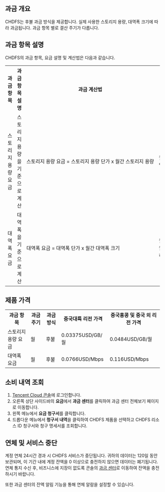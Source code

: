 
## 과금 개요


CHDFS는 후불 과금 방식을 제공합니다. 실제 사용한 스토리지 용량, 대역폭 크기에 따라 과금됩니다. 과금 항목 별로 결산 주기가 다릅니다.

## 과금 항목 설명

CHDFS의 과금 항목, 요금 설명 및 계산법은 다음과 같습니다.

<table>
   <tr>
      <th>과금 항목</th>
      <th>과금 항목 설명</th>
      <th>과금 계산법</th>
      <th>과금 관련 설명</th>
   </tr>
   <tr>
      <td>스토리지 용량 요금</td>
      <td>스토리지 용량을 기준으로 계산</td>
      <td nowrap>스토리지 용량 요금 = 스토리지 용량 단가 x 월간 스토리지 용량</td>
      <td nowrap>월간 스토리지 용량 = 당월 ‘일별 스토리지 용량’ 합계 / 당월 일수<br>일별 스토리지 용량 = 당일 ‘매 5분당 스토리지 용량’ 합계 / 288(샘플 카운팅)
			</td>
   </tr>
   <tr>
      <td>대역폭 요금</td>
      <td>대역폭을 기준으로 계산</td>
      <td nowrap>대역폭 요금 = 대역폭 단가 x 월간 대역폭 크기</td>
      <td >월간 대역폭 크기 = 월간 대역폭 피크 × 유효 일수 / 당월 일수<br>월간 대역폭 피크: 월 결산 시 5분마다 획득한 대역폭 피크를 높은 순으로 배열하고, 상위 5%를 제거한 대역폭 값이 월간 대역폭 피크입니다.</td>
   </tr>
</table>



## 제품 가격


<table>
   <tr>
      <th>과금 항목</th>
      <th>과금 주기</th>
      <th>과금 방식</th>
      <th>중국대륙 리전 가격</th>
      <th>중국홍콩 및 중국 외 리전 가격</th>
   </tr>
   <tr>
      <td>스토리지 용량 요금</td>
      <td>월</td>
      <td>후불</td>
      <td>0.03375USD/GB/월</td>
      <td>0.0484USD/GB/월</td>
   </tr>
   <tr>
      <td>대역폭 요금</td>
      <td>월</td>
      <td>후불</td>
      <td>0.0766USD/Mbps</td>
      <td>0.116USD/Mbps</td>
   </tr>
</table>


## 소비 내역 조회

1. [Tencent Cloud 콘솔](https://console.cloud.tencent.com)에 로그인합니다.
2. 오른쪽 상단 사이드바의 **요금**에서 **과금 센터**를 클릭하여 과금 센터 전체보기 페이지로 이동합니다.
3. 왼쪽 메뉴에서 **요금 청구서**를 클릭합니다.
3. 드롭다운 메뉴에서 **청구서 내역**을 클릭하여 CHDFS 제품을 선택하고 CHDFS 리소스 ID 청구서와 청구 명세서를 조회합니다.


## 연체 및 서비스 중단


계정 연체 24시간 경과 시 CHDFS 서비스가 중단됩니다. 귀하의 데이터는 120일 동안 보관되며, 이 기간 내에 계정 잔액을 0 이상으로 충전하지 않으면 데이터는 폐기됩니다. 연체 통지 수신 후, 비즈니스에 지장이 없도록 콘솔의 [과금 센터](https://console.cloud.tencent.com/expense/recharge)로 이동하여 잔액을 충전하시기 바랍니다.

또한 과금 센터의 잔액 알림 기능을 통해 연체 알람을 설정할 수 있습니다.


